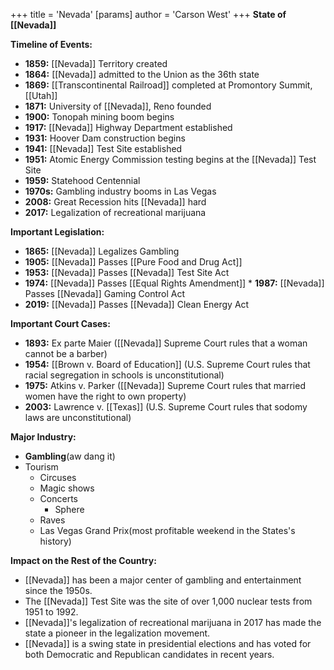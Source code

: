 +++
 title = 'Nevada'
[params]
	author = 'Carson West'
+++
**State of [[Nevada]]**

**Timeline of Events:**

* **1859:** [[Nevada]] Territory created
* **1864:** [[Nevada]] admitted to the Union as the 36th state
* **1869:** [[Transcontinental Railroad]] completed at Promontory Summit, [[Utah]]
* **1871:** University of [[Nevada]], Reno founded
* **1900:** Tonopah mining boom begins
* **1917:** [[Nevada]] Highway Department established
* **1931:** Hoover Dam construction begins
* **1941:** [[Nevada]] Test Site established
* **1951:** Atomic Energy Commission testing begins at the [[Nevada]] Test Site
* **1959:** Statehood Centennial
* **1970s:** Gambling industry booms in Las Vegas
* **2008:** Great Recession hits [[Nevada]] hard
* **2017:** Legalization of recreational marijuana

**Important Legislation:**

* **1865:** [[Nevada]] Legalizes Gambling
* **1905:** [[Nevada]] Passes [[Pure Food and Drug Act]]
* **1953:** [[Nevada]] Passes [[Nevada]] Test Site Act
* **1974:** [[Nevada]] Passes [[Equal Rights Amendment]] * **1987:** [[Nevada]] Passes [[Nevada]] Gaming Control Act
* **2019:** [[Nevada]] Passes [[Nevada]] Clean Energy Act

**Important Court Cases:**

* **1893:** Ex parte Maier ([[Nevada]] Supreme Court rules that a woman cannot be a barber)
* **1954:** [[Brown v. Board of Education]] (U.S. Supreme Court rules that racial segregation in schools is unconstitutional)
* **1975:** Atkins v. Parker ([[Nevada]] Supreme Court rules that married women have the right to own property)
* **2003:** Lawrence v. [[Texas]] (U.S. Supreme Court rules that sodomy laws are unconstitutional)

**Major Industry:**

* **Gambling**(aw dang it)
* Tourism
	* Circuses
	* Magic shows
	* Concerts
		* Sphere
	* Raves
	* Las Vegas Grand Prix(most profitable weekend in the States's history)

**Impact on the Rest of the Country:**

* [[Nevada]] has been a major center of gambling and entertainment since the 1950s.
* The [[Nevada]] Test Site was the site of over 1,000 nuclear tests from 1951 to 1992.
* [[Nevada]]'s legalization of recreational marijuana in 2017 has made the state a pioneer in the legalization movement.
* [[Nevada]] is a swing state in presidential elections and has voted for both Democratic and Republican candidates in recent years.